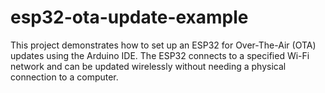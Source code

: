 # esp32-ota-update-example
This project demonstrates how to set up an ESP32 for Over-The-Air (OTA) updates using the Arduino IDE. The ESP32 connects to a specified Wi-Fi network and can be updated wirelessly without needing a physical connection to a computer.
